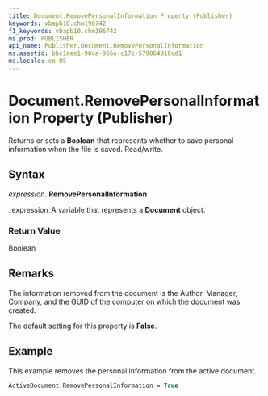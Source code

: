 ```yaml
---
title: Document.RemovePersonalInformation Property (Publisher)
keywords: vbapb10.chm196742
f1_keywords: vbapb10.chm196742
ms.prod: PUBLISHER
api_name: Publisher.Document.RemovePersonalInformation
ms.assetid: bbc1aee1-90ca-966e-c17c-579064318cd1
ms.locale: en-US
---
```



# Document.RemovePersonalInformation Property (Publisher)

Returns or sets a  **Boolean** that represents whether to save personal information when the file is saved. Read/write.


## Syntax

 _expression_. **RemovePersonalInformation**

 _expression_A variable that represents a  **Document** object.


### Return Value

Boolean


## Remarks

The information removed from the document is the Author, Manager, Company, and the GUID of the computer on which the document was created.

The default setting for this property is  **False**.


## Example

This example removes the personal information from the active document.


```vb
ActiveDocument.RemovePersonalInformation = True 

```


